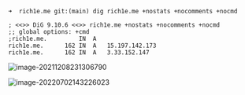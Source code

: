 
```shell
➜  rich1e.me git:(main) dig rich1e.me +nostats +nocomments +nocmd

; <<>> DiG 9.10.6 <<>> rich1e.me +nostats +nocomments +nocmd
;; global options: +cmd
;rich1e.me.			IN	A
rich1e.me.		162	IN	A	15.197.142.173
rich1e.me.		162	IN	A	3.33.152.147
```

![image-20211208231306790](image-20211208231306790.png)

![image-20220702143226023](image-20220702143226023.png)